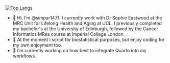 [![Top Langs](https://github-readme-stats.vercel.app/api/top-langs/?username=simpar1471&theme=highcontrast&layout=compact)](https://github.com/anuraghazra/github-readme-stats)
- 👋 Hi, I’m @simpar1471. I currently work with Dr Sophie Eastwood at the MRC Unit for Lifelong Health and Aging at UCL. I previously completed my bachelor's at the University of Edinburgh, followed by the Cancer Informatics MRes course at Imperial College London.
- 👀 At the moment I script for biostatistical purposes, but enjoy coding for my own enjoyment too.
- 🌱 I’m currently working on how best to integrate Quarto into my workflows.

<!---
simpar1471/simpar1471 is a ✨ special ✨ repository because its `README.md` (this file) appears on your GitHub profile.
You can click the Preview link to take a look at your changes.
--->
